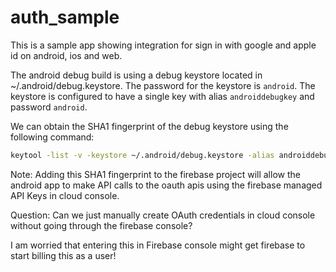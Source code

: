 # auth_sample

This is a sample app showing integration for sign in with google and apple id on android, ios and web.

The android debug build is using a debug keystore located in ~/.android/debug.keystore. The password for the keystore is `android`. 
The keystore is configured to have a single key with alias `androiddebugkey` and password `android`.

We can obtain the SHA1 fingerprint of the debug keystore using the following command:
```bash
keytool -list -v -keystore ~/.android/debug.keystore -alias androiddebugkey -storepass android -keypass android
```

Note: Adding this SHA1 fingerprint to the firebase project will allow the android app to make API calls to the
oauth apis using the firebase managed API Keys in cloud console.

Question: Can we just manually create OAuth credentials in cloud console without going through the firebase console?

I am worried that entering this in Firebase console might get firebase to start billing this as a user!


